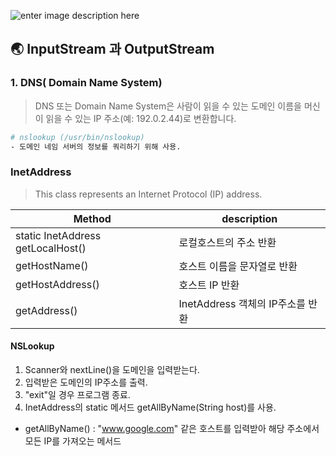 ![enter image description here](https://seekcomau.corewebdna.net.au/web_images/blogs/214/1670/How%20to%20mine%20your%20network_940x485.jpg)
## 🌏 InputStream 과 OutputStream

### 1. DNS( Domain Name System)
> DNS 또는 Domain Name System은 사람이 읽을 수 있는 도메인 이름을 머신이 읽을 수 있는 IP 주소(예: 192.0.2.44)로 변환합니다.

``` bash
# nslookup (/usr/bin/nslookup)
- 도메인 네임 서버의 정보를 쿼리하기 위해 사용.
```

### InetAddress
> This class represents an Internet Protocol (IP) address.

|Method   |  description |
|---|---|
|static InetAddress getLocalHost()   | 로컬호스트의 주소 반환 |
| getHostName()  | 호스트 이름을 문자열로 반환  |
| getHostAddress()  | 호스트 IP 반환  |
| getAddress()   |  InetAddress 객체의 IP주소를 반환 |

#### NSLookup

1. Scanner와 nextLine()을 도메인을 입력받는다.
1. 입력받은 도메인의 IP주소를 출력.
1. "exit"일 경우 프로그램 종료.
1. InetAddress의 static 메서드 getAllByName(String host)를 사용.
  - getAllByName() : "www.google.com" 같은 호스트를 입력받아 해당 주소에서 모든 IP를 가져오는 메서드
